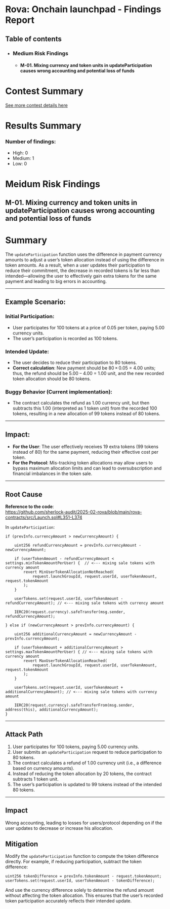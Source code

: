 # Rova: Onchain launchpad - Findings Report

## Table of contents
- ### Medium Risk Findings
    - #### M-01. Mixing currency and token units in updateParticipation causes wrong accounting and potential loss of funds

# <a id='contest-summary'></a>Contest Summary

[See more contest details here](https://audits.sherlock.xyz/contests/498)

# <a id='results-summary'></a>Results Summary

### Number of findings:
- High: 0
- Medium: 1
- Low: 0

# Meidum Risk Findings

## <a id='M-01'></a>M-01. Mixing currency and token units in updateParticipation causes wrong accounting and potential loss of funds
# Summary

The `updateParticipation` function uses the difference in payment currency amounts to adjust a user’s token allocation instead of using the difference in token amounts. As a result, when a user updates their participation to reduce their commitment, the decrease in recorded tokens is far less than intended—allowing the user to effectively gain extra tokens for the same payment and leading to big errors in accounting.

---

## Example Scenario:

### Initial Participation:
- User participates for 100 tokens at a price of 0.05 per token, paying 5.00 currency units.
- The user’s participation is recorded as 100 tokens.

### Intended Update:
- The user decides to reduce their participation to 80 tokens.
- **Correct calculation**: New payment should be 80 × 0.05 = 4.00 units; thus, the refund should be 5.00 – 4.00 = 1.00 unit, and the new recorded token allocation should be 80 tokens.

### Buggy Behavior (Current implementation):
- The contract calculates the refund as 1.00 currency unit, but then subtracts this 1.00 (interpreted as 1 token unit) from the recorded 100 tokens, resulting in a new allocation of 99 tokens instead of 80 tokens.

---

## Impact:

- **For the User**: The user effectively receives 19 extra tokens (99 tokens instead of 80) for the same payment, reducing their effective cost per token.
- **For the Protocol**: Mis-tracking token allocations may allow users to bypass maximum allocation limits and can lead to oversubscription and financial imbalances in the token sale.

---

## Root Cause

**Reference to the code**:  
https://github.com/sherlock-audit/2025-02-rova/blob/main/rova-contracts/src/Launch.sol#L351-L374

In `updateParticipation`:

```solidity
if (prevInfo.currencyAmount > newCurrencyAmount) {
    
    uint256 refundCurrencyAmount = prevInfo.currencyAmount - newCurrencyAmount;

    if (userTokenAmount - refundCurrencyAmount < settings.minTokenAmountPerUser) {  // <--- mixing sale tokens with currency amount
        revert MinUserTokenAllocationNotReached(
            request.launchGroupId, request.userId, userTokenAmount, request.tokenAmount
        );
    }

    userTokens.set(request.userId, userTokenAmount - refundCurrencyAmount); // <--- mixing sale tokens with currency amount

    IERC20(request.currency).safeTransfer(msg.sender, refundCurrencyAmount);

} else if (newCurrencyAmount > prevInfo.currencyAmount) {

    uint256 additionalCurrencyAmount = newCurrencyAmount - prevInfo.currencyAmount;

    if (userTokenAmount + additionalCurrencyAmount > settings.maxTokenAmountPerUser) { // <--- mixing sale tokens with currency amount
        revert MaxUserTokenAllocationReached(
            request.launchGroupId, request.userId, userTokenAmount, request.tokenAmount
        );
    }

    userTokens.set(request.userId, userTokenAmount + additionalCurrencyAmount); // <--- mixing sale tokens with currency amount

    IERC20(request.currency).safeTransferFrom(msg.sender, address(this), additionalCurrencyAmount);
}
```

---

## Attack Path

1. User participates for 100 tokens, paying 5.00 currency units.
2. User submits an `updateParticipation` request to reduce participation to 80 tokens.
3. The contract calculates a refund of 1.00 currency unit (i.e., a difference based on currency amounts).
4. Instead of reducing the token allocation by 20 tokens, the contract subtracts 1 token unit.
5. The user’s participation is updated to 99 tokens instead of the intended 80 tokens.

---

## Impact

Wrong accounting, leading to losses for users/protocol depending on if the user updates to decrease or increase his allocation.


## Mitigation

Modify the `updateParticipation` function to compute the token difference directly. For example, if reducing participation, subtract the token difference:

```solidity
uint256 tokenDifference = prevInfo.tokenAmount - request.tokenAmount;
userTokens.set(request.userId, userTokenAmount - tokenDifference);
```

And use the currency difference solely to determine the refund amount without affecting the token allocation. This ensures that the user’s recorded token participation accurately reflects their intended update.
